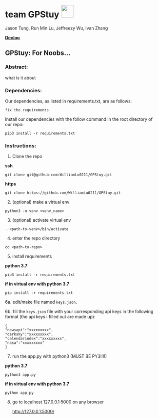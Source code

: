 # team GPStuy <img src="https://d1lss44hh2trtw.cloudfront.net/assets/article/2015/07/06/Azrael_Returns_feature.jpg" height="40">
Jason Tung, Run Min Lu, Jeffreezy Wu, Ivan Zhang

**[Devlog](https://github.com/WilliamLu0211/GPStuy/blob/master/doc/devlog.txt)**

## GPStuy: For Noobs...

### Abstract:
what is it about

### Dependencies: 
Our dependencies, as listed in requirements.txt, are as follows:
```
fix the requirements
```

Install our dependencies with the follow command in the root directory of our repo:
```
pip3 install -r requirements.txt
```

### Instructions:
1. Clone the repo

**ssh**
```
git clone git@github.com:WilliamLu0211/GPStuy.git
```

**https**
```
git clone https://github.com/WilliamLu0211/GPStuy.git
```

2. (optional) make a virtual env
```
python3 -m venv <venv_name>
```

3. (optional) activate virtual env
```
. <path-to-venv>/bin/activate
```

4. enter the repo directory
```
cd <path-to-repo>
```

5. install requirements

**python 3.7**
```
pip3 install -r requirements.txt
```

**if in virtual env with python 3.7**
```
pip install -r requirements.txt
```

6a. edit/make file named `keys.json`.

6b. fill the `keys.json` file with your corresponding api keys in the following format (the api keys i filled out are made up):
```
{
"newsapi":"xxxxxxxxx",
"darksky":"xxxxxxxxx",
"calendarindex":"xxxxxxxxx",
"nasa":"xxxxxxxxx"
}
```

7. run the app.py with python3 (MUST BE PY3!!!!)

**python 3.7**
```
python3 app.py
```

**if in virtual env with python 3.7**
```
python app.py
```

8. go to localhost 127.0.0.1:5000 on any browser

   http://127.0.0.1:5000/
